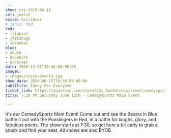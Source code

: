 ```yaml
---
show: csz-2019-06-15
ref: jwelch
voice: bscribner
# janis: tbd
red:
- lsimpson
- jfitzhugh
- sbrookes
blue:
- abush
- dvankirk
- eschraer
date: 2018-12-31T16:44:08-06:00
images:
- images/cszsa-event3.jpg
show_date: 2019-06-15T19:30:00-05:00
subtitile: Funny For Everyone
ticket_link: https://squareup.com/store/CSz-SanAntonio/item/comedysportz-saturday-june-2
title: 7:30 PM Saturday June 15th - ComedySportz Main Event

---
```

It's our ComedySportz Main Event! Come out and see the Bexars in Blue battle it out with the Punslingers in Red, in a battle for laughs, glory, and fabulous points. The show starts at 7:30, so get here a bit early to grab a snack and find your seat. All shows are also BYOB.
